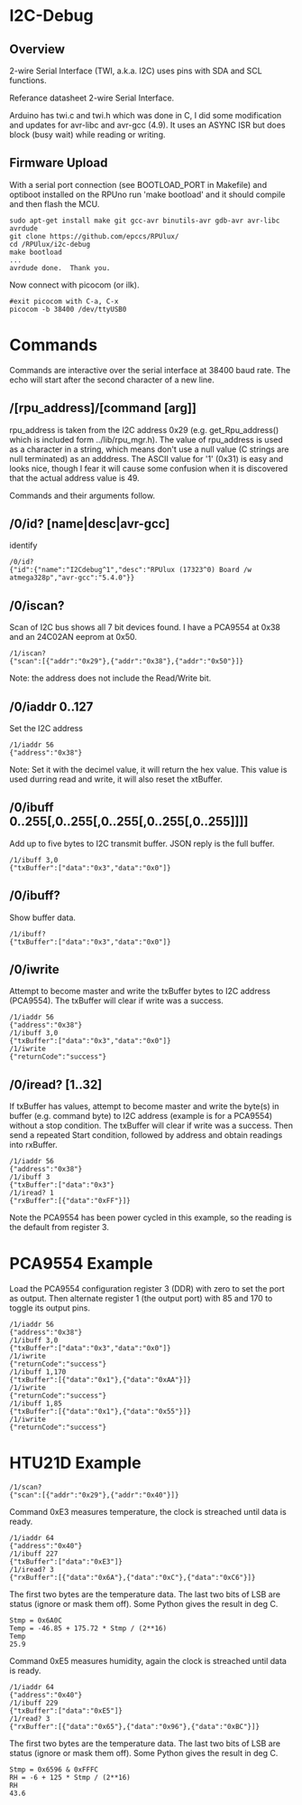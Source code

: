 # I2C-Debug 

## Overview

2-wire Serial Interface (TWI, a.k.a. I2C) uses pins with SDA and SCL functions. 

Referance datasheet 2-wire Serial Interface. 

Arduino has twi.c and twi.h which was done in C, I did some modification and updates for avr-libc and avr-gcc (4.9). It uses an ASYNC ISR but does block (busy wait) while reading or writing.

## Firmware Upload

With a serial port connection (see BOOTLOAD_PORT in Makefile) and optiboot installed on the RPUno run 'make bootload' and it should compile and then flash the MCU.

``` 
sudo apt-get install make git gcc-avr binutils-avr gdb-avr avr-libc avrdude
git clone https://github.com/epccs/RPUlux/
cd /RPUlux/i2c-debug
make bootload
...
avrdude done.  Thank you.
``` 

Now connect with picocom (or ilk).

``` 
#exit picocom with C-a, C-x
picocom -b 38400 /dev/ttyUSB0
``` 


# Commands

Commands are interactive over the serial interface at 38400 baud rate. The echo will start after the second character of a new line. 


## /\[rpu_address\]/\[command \[arg\]\]

rpu_address is taken from the I2C address 0x29 (e.g. get_Rpu_address() which is included form ../lib/rpu_mgr.h). The value of rpu_address is used as a character in a string, which means don't use a null value (C strings are null terminated) as an adddress. The ASCII value for '1' (0x31) is easy and looks nice, though I fear it will cause some confusion when it is discovered that the actual address value is 49.

Commands and their arguments follow.

## /0/id? \[name|desc|avr-gcc\]

identify 

``` 
/0/id?
{"id":{"name":"I2Cdebug^1","desc":"RPUlux (17323^0) Board /w atmega328p","avr-gcc":"5.4.0"}}
```

## /0/iscan?

Scan of I2C bus shows all 7 bit devices found. I have a PCA9554 at 0x38 and an 24C02AN eeprom at 0x50.

``` 
/1/iscan?
{"scan":[{"addr":"0x29"},{"addr":"0x38"},{"addr":"0x50"}]}
```

Note: the address does not include the Read/Write bit. 


## /0/iaddr 0..127

Set the I2C address 

``` 
/1/iaddr 56
{"address":"0x38"}
```

Note: Set it with the decimel value, it will return the hex value. This value is used durring read and write, it will also reset the xtBuffer.


## /0/ibuff 0..255\[,0..255\[,0..255\[,0..255\[,0..255\]\]\]\]

Add up to five bytes to I2C transmit buffer. JSON reply is the full buffer. 

``` 
/1/ibuff 3,0
{"txBuffer":["data":"0x3","data":"0x0"]}
``` 


## /0/ibuff?

Show buffer data.

``` 
/1/ibuff?
{"txBuffer":["data":"0x3","data":"0x0"]}
``` 

## /0/iwrite

Attempt to become master and write the txBuffer bytes to I2C address (PCA9554). The txBuffer will clear if write was a success.

``` 
/1/iaddr 56
{"address":"0x38"}
/1/ibuff 3,0
{"txBuffer":["data":"0x3","data":"0x0"]}
/1/iwrite
{"returnCode":"success"}
``` 

## /0/iread? \[1..32\]

If txBuffer has values, attempt to become master and write the byte(s) in buffer (e.g. command byte) to I2C address (example is for a PCA9554) without a stop condition. The txBuffer will clear if write was a success. Then send a repeated Start condition, followed by address and obtain readings into rxBuffer.

``` 
/1/iaddr 56
{"address":"0x38"}
/1/ibuff 3
{"txBuffer":["data":"0x3"}
/1/iread? 1
{"rxBuffer":[{"data":"0xFF"}]}
``` 

Note the PCA9554 has been power cycled in this example, so the reading is the default from register 3.


# PCA9554 Example

Load the PCA9554 configuration register 3 (DDR) with zero to set the port as output. Then alternate register 1 (the output port) with 85 and 170 to toggle its output pins. 

``` 
/1/iaddr 56
{"address":"0x38"}
/1/ibuff 3,0
{"txBuffer":["data":"0x3","data":"0x0"]}
/1/iwrite
{"returnCode":"success"}
/1/ibuff 1,170
{"txBuffer":[{"data":"0x1"},{"data":"0xAA"}]}
/1/iwrite
{"returnCode":"success"}
/1/ibuff 1,85
{"txBuffer":[{"data":"0x1"},{"data":"0x55"}]}
/1/iwrite
{"returnCode":"success"}
``` 

# HTU21D Example 

``` 
/1/scan?
{"scan":[{"addr":"0x29"},{"addr":"0x40"}]}
``` 

Command 0xE3 measures temperature, the clock is streached until data is ready.

``` 
/1/iaddr 64
{"address":"0x40"}
/1/ibuff 227
{"txBuffer":["data":"0xE3"]}
/1/iread? 3
{"rxBuffer":[{"data":"0x6A"},{"data":"0xC"},{"data":"0xC6"}]}
``` 

The first two bytes are the temperature data. The last two bits of LSB are status (ignore or mask them off). Some Python gives the result in deg C.

``` 
Stmp = 0x6A0C
Temp = -46.85 + 175.72 * Stmp / (2**16)
Temp
25.9
``` 

Command 0xE5 measures humidity, again the clock is streached until data is ready.

``` 
/1/iaddr 64
{"address":"0x40"}
/1/ibuff 229
{"txBuffer":["data":"0xE5"]}
/1/read? 3
{"rxBuffer":[{"data":"0x65"},{"data":"0x96"},{"data":"0xBC"}]}
``` 

The first two bytes are the temperature data. The last two bits of LSB are status (ignore or mask them off). Some Python gives the result in deg C.

``` 
Stmp = 0x6596 & 0xFFFC
RH = -6 + 125 * Stmp / (2**16)
RH
43.6
``` 
